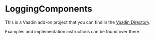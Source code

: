 # LoggingComponents

This is a Vaadin add-on project that you can find in the [Vaadin Directory](https://vaadin.com/directory#!addon/loggingcomponents).

Examples and implementation instructions can be found over there.